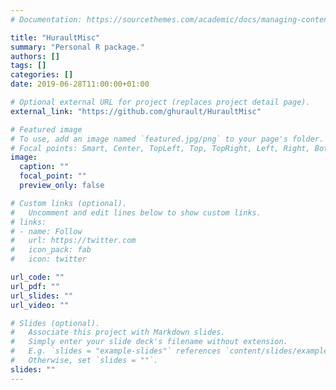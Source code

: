```yaml
---
# Documentation: https://sourcethemes.com/academic/docs/managing-content/

title: "HuraultMisc"
summary: "Personal R package."
authors: []
tags: []
categories: []
date: 2019-06-28T11:00:00+01:00

# Optional external URL for project (replaces project detail page).
external_link: "https://github.com/ghurault/HuraultMisc"

# Featured image
# To use, add an image named `featured.jpg/png` to your page's folder.
# Focal points: Smart, Center, TopLeft, Top, TopRight, Left, Right, BottomLeft, Bottom, BottomRight.
image:
  caption: ""
  focal_point: ""
  preview_only: false

# Custom links (optional).
#   Uncomment and edit lines below to show custom links.
# links:
# - name: Follow
#   url: https://twitter.com
#   icon_pack: fab
#   icon: twitter

url_code: ""
url_pdf: ""
url_slides: ""
url_video: ""

# Slides (optional).
#   Associate this project with Markdown slides.
#   Simply enter your slide deck's filename without extension.
#   E.g. `slides = "example-slides"` references `content/slides/example-slides.md`.
#   Otherwise, set `slides = ""`.
slides: ""
---
```

